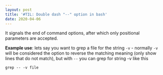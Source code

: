 ```yaml
---
layout: post
title: '#TIL: Double dash "--" option in bash'
date: 2020-04-06
---
```


It signals the end of command options, after which only positional parameters are accepted.

**Example use**: lets say you want to grep a file for the string `-v` - normally `-v` will be considered 
the option to reverse the matching meaning (only show lines that do not match), but with `--` you can grep
for string -v like this

```
grep -- -v file
```
